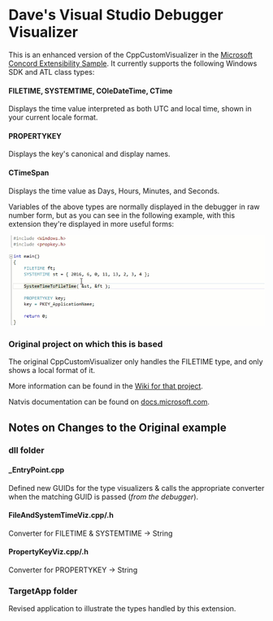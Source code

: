 # Dave's Visual Studio Debugger Visualizer
This is an enhanced version of the CppCustomVisualizer in the [Microsoft Concord Extensibility Sample](https://github.com/Microsoft/ConcordExtensibilitySamples/wiki/Cpp-Custom-Visualizer-Sample). It currently supports the following Windows SDK and ATL class types:

#### FILETIME, SYSTEMTIME, COleDateTime, CTime
Displays the time value interpreted as both UTC and local time, shown in your current locale format.  

#### PROPERTYKEY  
Displays the key's canonical and display names.    

#### CTimeSpan
Displays the time value as Days, Hours, Minutes, and Seconds.

Variables of the above types are normally displayed in the debugger in raw number form, but as you can see in the following example, with this extension they're displayed in more useful forms:

![Demonstration animation](demo.gif)

### Original project on which this is based
The original CppCustomVisualizer only handles the FILETIME type, and only shows a local format of it.

More information can be found in the [Wiki for that project](https://github.com/Microsoft/ConcordExtensibilitySamples/wiki/Cpp-Custom-Visualizer-Sample).

Natvis documentation can be found on [docs.microsoft.com](https://docs.microsoft.com/en-us/visualstudio/debugger/create-custom-views-of-native-objects).

## Notes on Changes to the Original example
### dll folder

#### _EntryPoint.cpp  
Defined new GUIDs for the type visualizers & calls the appropriate converter when the matching GUID is passed (*from the debugger*).

#### FileAndSystemTimeViz.cpp/.h  
Converter for FILETIME & SYSTEMTIME -> String

#### PropertyKeyViz.cpp/.h  
Converter for PROPERTYKEY -> String

### TargetApp folder  
Revised application to illustrate the types handled by this extension.

